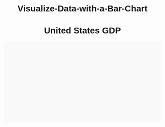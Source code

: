 # Visualize-Data-with-a-Bar-Chart

<!DOCTYPE html>
<html lang="en">
<head>
  <meta charset="UTF-8" />
  <meta name="viewport" content="width=device-width, initial-scale=1.0" />
  <title>Bar Chart Visualization</title>
  <script src="https://d3js.org/d3.v7.min.js"></script>
  <script src="https://cdn.freecodecamp.org/testable-projects-fcc/v1/bundle.js"></script>
  <style>
    body {
      font-family: Arial, sans-serif;
      text-align: center;
    }
    svg {
      background-color: #f9f9f9;
    }
    .bar {
      fill: steelblue;
    }
    #tooltip {
      position: absolute;
      background: rgba(0, 0, 0, 0.8);
      color: white;
      padding: 6px;
      border-radius: 4px;
      font-size: 0.8em;
      pointer-events: none;
      visibility: hidden;
    }
  </style>
</head>
<body>
  <h1 id="title">United States GDP</h1>
  <div id="tooltip"></div>
  <svg width="960" height="500"></svg>

  <script>
    const svg = d3.select("svg"),
          margin = {top: 50, right: 30, bottom: 50, left: 60},
          width = +svg.attr("width") - margin.left - margin.right,
          height = +svg.attr("height") - margin.top - margin.bottom,
          chart = svg.append("g").attr("transform", `translate(${margin.left},${margin.top})`);

    const tooltip = d3.select("#tooltip");

    const url = "https://raw.githubusercontent.com/freeCodeCamp/ProjectReferenceData/master/GDP-data.json";

    d3.json(url).then(data => {
      const dataset = data.data;

      const x = d3.scaleTime()
                  .domain([new Date(dataset[0][0]), new Date(dataset[dataset.length - 1][0])])
                  .range([0, width]);

      const y = d3.scaleLinear()
                  .domain([0, d3.max(dataset, d => d[1])])
                  .range([height, 0]);

      const xAxis = d3.axisBottom(x);
      const yAxis = d3.axisLeft(y);

      chart.append("g")
           .attr("id", "x-axis")
           .attr("transform", `translate(0,${height})`)
           .call(xAxis);

      chart.append("g")
           .attr("id", "y-axis")
           .call(yAxis);

      const barWidth = width / dataset.length;

      chart.selectAll(".bar")
           .data(dataset)
           .enter()
           .append("rect")
           .attr("class", "bar")
           .attr("x", d => x(new Date(d[0])))
           .attr("y", d => y(d[1]))
           .attr("width", barWidth)
           .attr("height", d => height - y(d[1]))
           .attr("data-date", d => d[0])
           .attr("data-gdp", d => d[1])
           .on("mouseover", (event, d) => {
              tooltip.style("visibility", "visible")
                     .attr("data-date", d[0])
                     .html(`<strong>Date:</strong> ${d[0]}<br><strong>GDP:</strong> $${d[1]} Billion`)
                     .style("left", event.pageX + 10 + "px")
                     .style("top", event.pageY - 30 + "px");
           })
           .on("mouseout", () => tooltip.style("visibility", "hidden"));
    });
  </script>
</body>
</html>
